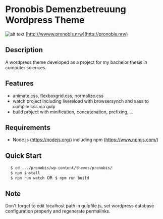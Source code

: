 # Pronobis Demenzbetreuung Wordpress Theme

![alt text](http://www.pronobis.nrw/wp-content/themes/pronobis/screenshot.png)
[http://wwww.pronobis.nrw](http://pronobis.nrw)

## Description
A wordpress theme developed as a project for my bachelor thesis in computer sciences.

## Features
- animate.css, flexboxgrid.css, normalize.css
- watch project including livereload with browsersynch and sass to compile css via gulp
- build project with minification, concatenation, prefixing, ...

## Requirements
- Node.js (https://nodejs.org/) including npm (https://www.npmjs.com/)

## Quick Start
<pre>
  <code>$ cd .../pronobis/wp-content/themes/pronobis/</code>
  <code>$ npm install</code>
  <code>$ npm run watch</code> OR <code>$ npm run build</code>
</pre>

## Note
Don't forget to edit localhost path in gulpfile.js, set wordpress database configuration properly and regenerate permalinks.
